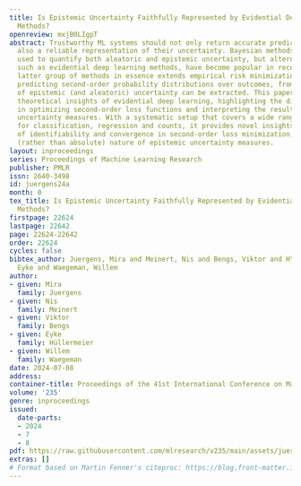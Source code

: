 ```yaml
---
title: Is Epistemic Uncertainty Faithfully Represented by Evidential Deep Learning
  Methods?
openreview: mxjB0LIgpT
abstract: Trustworthy ML systems should not only return accurate predictions, but
  also a reliable representation of their uncertainty. Bayesian methods are commonly
  used to quantify both aleatoric and epistemic uncertainty, but alternative approaches,
  such as evidential deep learning methods, have become popular in recent years. The
  latter group of methods in essence extends empirical risk minimization (ERM) for
  predicting second-order probability distributions over outcomes, from which measures
  of epistemic (and aleatoric) uncertainty can be extracted. This paper presents novel
  theoretical insights of evidential deep learning, highlighting the difficulties
  in optimizing second-order loss functions and interpreting the resulting epistemic
  uncertainty measures. With a systematic setup that covers a wide range of approaches
  for classification, regression and counts, it provides novel insights into issues
  of identifiability and convergence in second-order loss minimization, and the relative
  (rather than absolute) nature of epistemic uncertainty measures.
layout: inproceedings
series: Proceedings of Machine Learning Research
publisher: PMLR
issn: 2640-3498
id: juergens24a
month: 0
tex_title: Is Epistemic Uncertainty Faithfully Represented by Evidential Deep Learning
  Methods?
firstpage: 22624
lastpage: 22642
page: 22624-22642
order: 22624
cycles: false
bibtex_author: Juergens, Mira and Meinert, Nis and Bengs, Viktor and H\"{u}llermeier,
  Eyke and Waegeman, Willem
author:
- given: Mira
  family: Juergens
- given: Nis
  family: Meinert
- given: Viktor
  family: Bengs
- given: Eyke
  family: Hüllermeier
- given: Willem
  family: Waegeman
date: 2024-07-08
address:
container-title: Proceedings of the 41st International Conference on Machine Learning
volume: '235'
genre: inproceedings
issued:
  date-parts:
  - 2024
  - 7
  - 8
pdf: https://raw.githubusercontent.com/mlresearch/v235/main/assets/juergens24a/juergens24a.pdf
extras: []
# Format based on Martin Fenner's citeproc: https://blog.front-matter.io/posts/citeproc-yaml-for-bibliographies/
---
```

